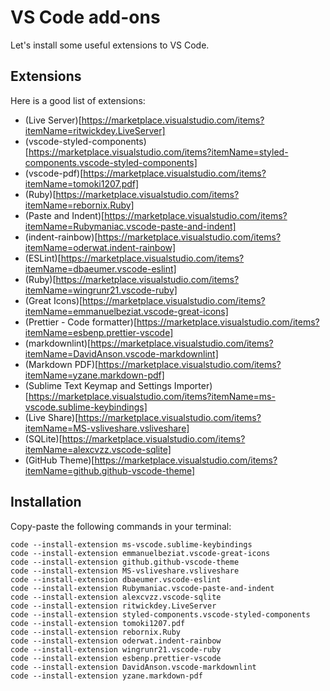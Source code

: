 # VS Code add-ons

Let's install some useful extensions to VS Code.

## Extensions

Here is a good list of extensions:

- (Live Server)[https://marketplace.visualstudio.com/items?itemName=ritwickdey.LiveServer]
- (vscode-styled-components)[https://marketplace.visualstudio.com/items?itemName=styled-components.vscode-styled-components]
- (vscode-pdf)[https://marketplace.visualstudio.com/items?itemName=tomoki1207.pdf]
- (Ruby)[https://marketplace.visualstudio.com/items?itemName=rebornix.Ruby]
- (Paste and Indent)[https://marketplace.visualstudio.com/items?itemName=Rubymaniac.vscode-paste-and-indent]
- (indent-rainbow)[https://marketplace.visualstudio.com/items?itemName=oderwat.indent-rainbow]
- (ESLint)[https://marketplace.visualstudio.com/items?itemName=dbaeumer.vscode-eslint]
- (Ruby)[https://marketplace.visualstudio.com/items?itemName=wingrunr21.vscode-ruby]
- (Great Icons)[https://marketplace.visualstudio.com/items?itemName=emmanuelbeziat.vscode-great-icons]
- (Prettier - Code formatter)[https://marketplace.visualstudio.com/items?itemName=esbenp.prettier-vscode]
- (markdownlint)[https://marketplace.visualstudio.com/items?itemName=DavidAnson.vscode-markdownlint]
- (Markdown PDF)[https://marketplace.visualstudio.com/items?itemName=yzane.markdown-pdf]
- (Sublime Text Keymap and Settings Importer)[https://marketplace.visualstudio.com/items?itemName=ms-vscode.sublime-keybindings]
- (Live Share)[https://marketplace.visualstudio.com/items?itemName=MS-vsliveshare.vsliveshare]
- (SQLite)[https://marketplace.visualstudio.com/items?itemName=alexcvzz.vscode-sqlite]
- (GitHub Theme)[https://marketplace.visualstudio.com/items?itemName=github.github-vscode-theme]

## Installation

Copy-paste the following commands in your terminal:

```
code --install-extension ms-vscode.sublime-keybindings
code --install-extension emmanuelbeziat.vscode-great-icons
code --install-extension github.github-vscode-theme
code --install-extension MS-vsliveshare.vsliveshare
code --install-extension dbaeumer.vscode-eslint
code --install-extension Rubymaniac.vscode-paste-and-indent
code --install-extension alexcvzz.vscode-sqlite
code --install-extension ritwickdey.LiveServer
code --install-extension styled-components.vscode-styled-components
code --install-extension tomoki1207.pdf
code --install-extension rebornix.Ruby
code --install-extension oderwat.indent-rainbow
code --install-extension wingrunr21.vscode-ruby
code --install-extension esbenp.prettier-vscode
code --install-extension DavidAnson.vscode-markdownlint
code --install-extension yzane.markdown-pdf
```